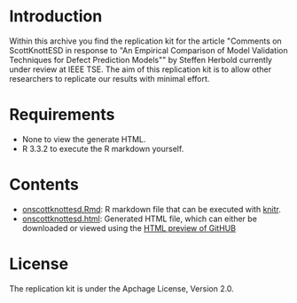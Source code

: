 Introduction
============

Within this archive you find the replication kit for the article "Comments on ScottKnottESD in response to "An Empirical Comparison of Model Validation Techniques for Defect Prediction Models"" by Steffen Herbold currently under review at IEEE TSE. The aim of this replication kit is to allow other researchers to replicate our results with minimal effort. 

Requirements
============
- None to view the generate HTML.
- R 3.3.2 to execute the R markdown yourself.

Contents
========
- [onscottknottesd.Rmd](onscottknottesd.Rmd): R markdown file that can be executed with [knitr](https://yihui.name/knitr/).
- [onscottknottesd.html](onscottknottesd.html): Generated HTML file, which can either be downloaded or viewed using the [HTML preview of GitHUB](http://htmlpreview.github.io/?https://github.com/sherbold/replication-kit-tse-2017-comment-scottknottesd/blob/master/onscottknottesd.html)

License
=======
The replication kit is under the Apchage License, Version 2.0.
